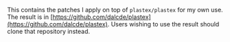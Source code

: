 This contains the patches I apply on top of `plastex/plastex` for my own use.
The result is in
[https://github.com/dalcde/plastex](https://github.com/dalcde/plastex).
Users wishing to use the result should clone that repository instead.
